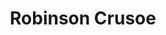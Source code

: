 ﻿---
title: "Robinson Crusoe"
permalink: periodes_886.html
layout: periode
sidebar: periodes
pares:
  - -3:
    title: "Ciencia Ficción"

fills:
jocsPrincipals:
jocsEscenaris:
  - title: "Robinson Crusoe: Adventures on the Cursed Island"
    bggId: 121921
    dataInici: 
    dataFi: 

  - title: "Friday"
    bggId: 43570
    dataInici: 
    dataFi: 

jocsEpoca:
jocsEpocaEscenaris:
---
